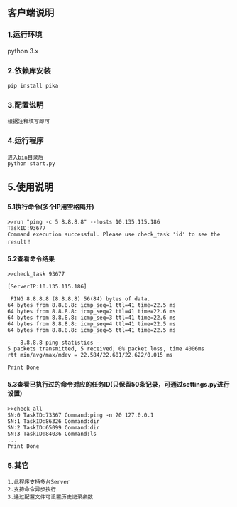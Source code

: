 ## 客户端说明
### 1.运行环境
python 3.x

### 2.依赖库安装
```angular2html
pip install pika
```
### 3.配置说明
```angular2html
根据注释填写即可
```
### 4.运行程序
```angular2html
进入bin目录后
python start.py
```
## 5.使用说明
#### 5.1执行命令(多个IP用空格隔开)
```angular2html
>>run "ping -c 5 8.8.8.8" --hosts 10.135.115.186
TaskID:93677
Command execution successful. Please use check_task 'id' to see the result！
```
#### 5.2查看命令结果
```angular2html
>>check_task 93677

[ServerIP:10.135.115.186] 

 PING 8.8.8.8 (8.8.8.8) 56(84) bytes of data.
64 bytes from 8.8.8.8: icmp_seq=1 ttl=41 time=22.5 ms
64 bytes from 8.8.8.8: icmp_seq=2 ttl=41 time=22.6 ms
64 bytes from 8.8.8.8: icmp_seq=3 ttl=41 time=22.6 ms
64 bytes from 8.8.8.8: icmp_seq=4 ttl=41 time=22.5 ms
64 bytes from 8.8.8.8: icmp_seq=5 ttl=41 time=22.5 ms

--- 8.8.8.8 ping statistics ---
5 packets transmitted, 5 received, 0% packet loss, time 4006ms
rtt min/avg/max/mdev = 22.584/22.601/22.622/0.015 ms

Print Done
```
#### 5.3查看已执行过的命令对应的任务ID(只保留50条记录，可通过settings.py进行设置)
```angular2html
>>check_all
SN:0 TaskID:73367 Command:ping -n 20 127.0.0.1
SN:1 TaskID:86326 Command:dir
SN:2 TaskID:65099 Command:dir
SN:3 TaskID:84036 Command:ls
...
Print Done
```

### 5.其它
```angular2html
1.此程序支持多台Server
2.支持命令异步执行
3.通过配置文件可设置历史记录条数
```